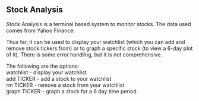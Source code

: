 
## Stock Analysis

Stock Analysis is a terminal based system to monitor stocks. The data used comes from Yahoo Finance.

Thus far, it can be used to display your watchlist (which you can add and remove stock tickers from) or to graph 
a specific stock (to view a 6-day plot of it). There is some error handling, but it is not comprehensive.


The following are the options:  
watchlist    - display your watchlist  
add TICKER   - add a stock to your watchlist  
rm TICKER    - remove a stock from your watchlist  
graph TICKER - graph a stock for a 6 day time period
